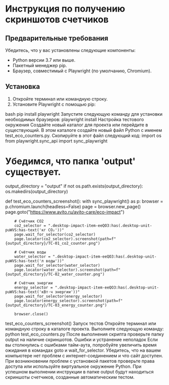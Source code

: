 # Инструкция по получению скриншотов счетчиков


## Предварительные требования

Убедитесь, что у вас установлены следующие компоненты:

- Python версии 3.7 или выше.
- Пакетный менеджер pip.
- Браузер, совместимый с Playwright (по умолчанию, Chromium).

## Установка

1. Откройте терминал или командную строку.
2. Установите Playwright с помощью pip:

bash
pip install playwright
Запустите следующую команду для установки необходимых браузеров:
playwright install
Настройка тестового окружения
Создайте новый каталог для проекта или перейдите в существующий.
В этом каталоге создайте новый файл Python с именем test_eco_counters.py.
Скопируйте в этот файл следующий код:
import os
from playwright.sync_api import sync_playwright

# Убедимся, что папка 'output' существует.
output_directory = "output"
if not os.path.exists(output_directory):
    os.makedirs(output_directory)

def test_eco_counters_screenshot():
    with sync_playwright() as p:
        browser = p.chromium.launch(headless=False)
        page = browser.new_page()
        page.goto("https://www.avito.ru/avito-care/eco-impact")

        # Счётчик CO2
        co2_selector = ".desktop-impact-item-eeQO3:has(.desktop-unit-puWVS:has-text('кг CO₂'))"
        page.wait_for_selector(co2_selector)
        page.locator(co2_selector).screenshot(path=f"{output_directory}/TC-01_co2_counter.png")

        # Счётчик воды
        water_selector = ".desktop-impact-item-eeQO3:has(.desktop-unit-puWVS:has-text('л воды'))"
        page.wait_for_selector(water_selector)
        page.locator(water_selector).screenshot(path=f"{output_directory}/TC-02_water_counter.png")

        # Счётчик энергии
        energy_selector = ".desktop-impact-item-eeQO3:has(.desktop-unit-puWVS:has-text('кВт⋅ч энергии'))"
        page.wait_for_selector(energy_selector)
        page.locator(energy_selector).screenshot(path=f"{output_directory}/TC-03_energy_counter.png")

        browser.close()

test_eco_counters_screenshot()
Запуск тестов
Откройте терминал или командную строку в каталоге проекта.
Выполните следующую команду:
python test_eco_counters.py
После выполнения скрипта проверьте папку output на наличие скриншотов.
Ошибки и устранение неполадок
Если вы столкнулись с ошибками тайм-аута, попробуйте увеличить время ожидания в командах goto и wait_for_selector.
Убедитесь, что на вашем компьютере нет проблем с интернет-соединением и что сайт доступен.
При возникновении проблем с установкой пакетов проверьте права доступа или используйте виртуальное окружение Python.
При успешном выполнении инструкции в папке output будут находиться скриншоты счетчиков, созданные автоматическим тестом.

